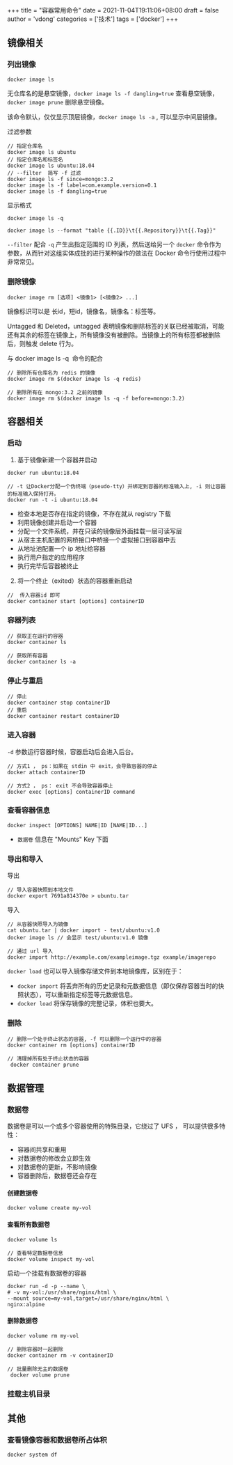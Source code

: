 +++
title = "容器常用命令"
date = 2021-11-04T19:11:06+08:00
draft = false
author = 'vdong'
categories = ['技术']
tags = ['docker']
+++


## 镜像相关

### 列出镜像

`docker image ls`

无仓库名的是悬空镜像，`docker image ls -f dangling=true` 查看悬空镜像， `docker image prune` 删除悬空镜像。

该命令默认，仅仅显示顶层镜像，`docker image ls -a` , 可以显示中间层镜像。

过滤参数

```shell
// 指定仓库名
docker image ls ubuntu
// 指定仓库名和标签名
docker image ls ubuntu:18.04
// --filter  简写 -f 过滤
docker image ls -f since=mongo:3.2
docker image ls -f label=com.example.version=0.1
docker image ls -f dangling=true
```

显示格式

```shell
docker image ls -q

docker image ls --format "table {{.ID}}\t{{.Repository}}\t{{.Tag}}"
```

`--filter` 配合 `-q` 产生出指定范围的 ID 列表，然后送给另一个 `docker` 命令作为参数，从而针对这组实体成批的进行某种操作的做法在 Docker 命令行使用过程中非常常见。

### 删除镜像

```shell
docker image rm [选项] <镜像1> [<镜像2> ...]
```

镜像标识可以是 长id，短id，镜像名，镜像名：标签等。

Untagged 和 Deleted，untagged 表明镜像和删除标签的关联已经被取消，可能还有其余的标签在镜像上，所有镜像没有被删除。当镜像上的所有标签都被删除后，则触发 delete 行为。

与 docker image ls -q  命令的配合

```shell
// 删除所有仓库名为 redis 的镜像
docker image rm $(docker image ls -q redis)

// 删除所有在 mongo:3.2 之前的镜像
docker image rm $(docker image ls -q -f before=mongo:3.2)
```

## 容器相关

### 启动

1.  基于镜像新建一个容器并启动  
```shell
docker run ubuntu:18.04 

// -t 让Docker分配一个伪终端（pseudo-tty）并绑定到容器的标准输入上, -i 则让容器的标准输入保持打开。
docker run -t -i ubuntu:18.04
```

   - 检查本地是否存在指定的镜像，不存在就从 registry 下载
   - 利用镜像创建并启动一个容器
   - 分配一个文件系统，并在只读的镜像层外面挂载一层可读写层
   - 从宿主主机配置的网桥接口中桥接一个虚拟接口到容器中去
   - 从地址池配置一个 ip 地址给容器
   - 执行用户指定的应用程序
   - 执行完毕后容器被终止

 

2.  将一个终止（exited）状态的容器重新启动  
```shell
//  传入容器id 即可
docker container start [options] containerID
```

### 容器列表

```shell
// 获取正在运行的容器
docker container ls

// 获取所有容器
docker container ls -a
```

### 停止与重启

```shell
// 停止
docker container stop containerID
// 重启
docker container restart containerID
```

### 进入容器

`-d` 参数运行容器时候，容器启动后会进入后台。

```shell
// 方式1 ， ps：如果在 stdin 中 exit，会导致容器的停止
docker attach containerID

// 方式2 ， ps： exit 不会导致容器停止
docker exec [options] containerID command
```

### 查看容器信息

```shell
docker inspect [OPTIONS] NAME|ID [NAME|ID...]
```

- `数据卷` 信息在 "Mounts" Key 下面

### 导出和导入

导出

```shell
// 导入容器快照到本地文件
docker export 7691a814370e > ubuntu.tar
```

导入

```shell
// 从容器快照导入为镜像
cat ubuntu.tar | docker import - test/ubuntu:v1.0
docker image ls // 会显示 test/ubuntu:v1.0 镜像

// 通过 url 导入
docker import http://example.com/exampleimage.tgz example/imagerepo
```

`docker load` 也可以导入镜像存储文件到本地镜像库，区别在于：

-  `docker import` 将丢弃所有的历史记录和元数据信息（即仅保存容器当时的快照状态），可以重新指定标签等元数据信息。 
-  `docker load` 将保存镜像的完整记录，体积也要大。 

### 删除

```shell
// 删除一个处于终止状态的容器, -f 可以删除一个运行中的容器
docker container rm [options] containerID

// 清理掉所有处于终止状态的容器
 docker container prune
```

## 数据管理

### 数据卷

数据卷是可以一个或多个容器使用的特殊目录，它绕过了 UFS ， 可以提供很多特性：

- 容器间共享和重用
- 对数据卷的修改会立即生效
- 对数据卷的更新，不影响镜像
- 容器删除后，数据卷还会存在

#### 创建数据卷

```shell
docker volume create my-vol
```

#### 查看所有数据卷

```shell
docker volume ls

// 查看特定数据卷信息
docker volume inspect my-vol
```

启动一个挂载有数据卷的容器

```shell
docker run -d -p --name \
# -v my-vol:/usr/share/nginx/html \
--mount source=my-vol,target=/usr/share/nginx/html \
nginx:alpine
```

#### 删除数据卷

```shell
docker volume rm my-vol

// 删除容器时一起删除
docker container rm -v containerID

// 批量删除无主的数据卷
 docker volume prune
```

### 挂载主机目录

## 其他

### 查看镜像容器和数据卷所占体积

`docker system df`

